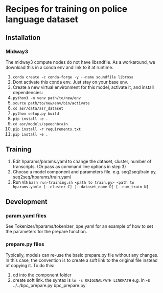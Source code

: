 # Recipes for training on police language dataset

## Installation
### Midway3
The midway3 compute nodes do not have libsndfile. As a workaround, we download this in a conda env and link to it at runtime. 
1. `conda create -c conda-forge -y --name soundfile librosa`
2. Dont activate this conda env. Just stay on your base env.
3. Create a new virtual environment for this model, activate it, and install dependencies:
4. `python3 -m venv path/to/new/env` 
5. `source path/to/new/env/bin/activate`
6. `cd asr/data/asr_dataset`
7.  `python setup.py build`
8.  `pip install -e .`
9.  `cd asr/models/speechbrain`
10.  `pip install -r requirements.txt`
11.  `pip install -e .`

## Training
1. Edit hparams/params.yaml to change the dataset, cluster, number of transcripts.
    (Or pass as command line options in step 3)
2. Choose a model component and parameters file. e.g. seq2seq/train.py, seq2seq/hparams/train.yaml
3. Run via `bash run-training.sh <path to train.py> <path to hparams.yaml> [--cluster C] [--dataset_name D] [--num_train N]`

## Development
### param.yaml files
See Tokenizer/hparams/tokenizer\_bpe.yaml for an example of how to set the parameters for the prepare function. 

### prepare.py files
Typically, models can re-use the basic prepare.py file without any changes. In this case, the convention is to create a soft link to the original file instead of copying it. To do this:
1. cd into the component folder
2. create soft link. the syntax is `ln -s ORIGINALPATH LINKPATH` e.g. ln -s ../../bpc\_prepare.py bpc\_prepare.py`
